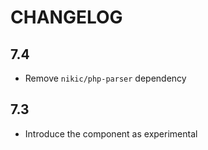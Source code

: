 CHANGELOG
=========

7.4
---

 * Remove `nikic/php-parser` dependency

7.3
---

 * Introduce the component as experimental
